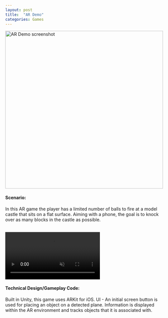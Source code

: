 ```yaml
---
layout: post
title:  "AR Demo"
categories: Games
---
```


<a href="{{site.url}}/games/2018/07/20/ar-demo.html"><img src="{{site.url}}/assets/img/ARDemoScreenshot.jpg" alt="AR Demo screenshot" height="500px"/></a>

#### Scenario:
In this AR game the player has a limited number of balls to fire at a model castle that sits on a flat surface. Aiming with a phone, the goal is to knock over as many blocks in the castle as possible.

<br>

<video controls autoplay loop muted playsinline>
  <source src="{{site.url}}/assets/video/ARDemoClipLandscape.mp4" type="video/mp4">
</video>

<br>

#### Technical Design/Gameplay Code:
Built in Unity, this game uses ARKit for iOS.
UI - An initial screen button is used for placing an object on a detected plane.
Information is displayed within the AR environment and tracks objects that it is associated with.